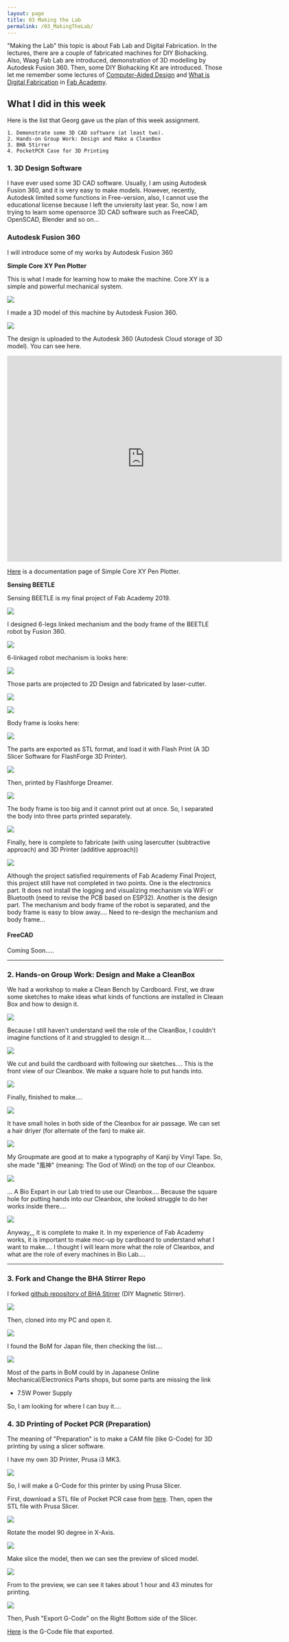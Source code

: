 ```yaml
---
layout: page
title: 03 Making the Lab
permalink: /03_MakingTheLab/
---
```


"Making the Lab" this topic is about Fab Lab and Digital Fabrication. In the lectures, there are a couple of fabricated machines for DIY Biohacking. Also, Waag Fab Lab are introduced, demonstration of 3D modelling by Autodesk Fusion 360. Then, some DIY Biohacking Kit are introduced. Those let me remember some lectures of [Computer-Aided Design](https://vimeo.com/673168884) and [What is Digital Fabrication](https://vimeo.com/670402018) in [Fab Academy](https://fabacademy.org/2022/).

## What I did in this week

Here is the list that Georg gave us the plan of this week assignment.

```
1. Demonstrate some 3D CAD software (at least two).
2. Hands-on Group Work: Design and Make a CleanBox
3. BHA Stirrer
4. PocketPCR Case for 3D Printing
```


### 1. 3D Design Software

I have ever used some 3D CAD software. Usually, I am using Autodesk Fusion 360, and it is very easy to make models. However, recently, Autodesk limited some functions in Free-version, also, I cannot use the educational license because I left the unviersity last year. So, now I am trying to learn some opensorce 3D CAD software such as FreeCAD, OpenSCAD, Blender and so on... 

### Autodesk Fusion 360

I will introduce some of my works by Autodesk Fusion 360

**Simple Core XY Pen Plotter**

This is what I made for learning how to make the machine. Core XY is a simple and powerful mechanical system. 

![](http://fablabkamakura.fabcloud.io/FabAcademy/support-documents/simplecorexy-img/cover.jpg)

I made a 3D model of this machine by Autodesk Fusion 360.

![](http://fablabkamakura.fabcloud.io/FabAcademy/support-documents/simplecorexy-img/fig1-6.png)

The design is uploaded to the Autodesk 360 (Autodesk Cloud storage of 3D model). You can see here.

<iframe src="https://myhub.autodesk360.com/ue2bd73cf/shares/public/SH56a43QTfd62c1cd9680c153d3db3200de1?mode=embed" width="640" height="480" allowfullscreen="true" webkitallowfullscreen="true" mozallowfullscreen="true"  frameborder="0"></iframe>

[Here](http://fablabkamakura.fabcloud.io/FabAcademy/support-documents/SimpleCoreXYPenPlotter/) is a documentation page of Simple Core XY Pen Plotter.


**Sensing BEETLE**

Sensing BEETLE is my final project of Fab Academy 2019. 

![](https://fabacademy.org/2019/labs/kamakura/students/tsuchiya-yosuke/presentation.png)

I designed 6-legs linked mechanism and the body frame of the BEETLE robot by Fusion 360.

![](https://fabacademy.org/2019/labs/kamakura/students/tsuchiya-yosuke/projects/img/3DModelofInsectBody.png)

6-linkaged robot mechanism is looks here:

![](https://fabacademy.org/2019/labs/kamakura/students/tsuchiya-yosuke/projects/img/3DModelofMechanicalDesign.png)

Those parts are projected to 2D Design and fabricated by laser-cutter.

![](https://fabacademy.org/2019/labs/kamakura/students/tsuchiya-yosuke/projects/2D-data-insect-sensing-robot-parts.v3.png)


![](https://fabacademy.org/2019/labs/kamakura/students/tsuchiya-yosuke/projects/img/IMG_7878.jpg)

Body frame is looks here:

![](https://fabacademy.org/2019/labs/kamakura/students/tsuchiya-yosuke/projects/img/3DModelofInsectBodyDivided.png)

The parts are exported as STL format, and load it with Flash Print (A 3D Slicer Software for FlashForge 3D Printer). 

![](https://fabacademy.org/2019/labs/kamakura/students/tsuchiya-yosuke/projects/img/3DModelofInsectBody-head-in3Dprinter.png)

Then, printed by Flashforge Dreamer.

![](https://fabacademy.org/2019/labs/kamakura/students/tsuchiya-yosuke/projects/img/IMG_7908.jpg)


The body frame is too big and it cannot print out at once. So, I separated the body into three parts printed separately. 

![](https://fabacademy.org/2019/labs/kamakura/students/tsuchiya-yosuke/projects/img/IMG_7910.jpg)

Finally, here is complete to fabricate (with using lasercutter (subtractive approach) and 3D Printer (additive approach))

![](https://fabacademy.org/2019/labs/kamakura/students/tsuchiya-yosuke/projects/img/IMG_7913.jpg)

Although the project satisfied requirements of Fab Academy Final Project, this project still have not completed in two points. One is the electronics part. It does not install the logging and visualizing mechanism via WiFi or Bluetooth (need to revise the PCB based on ESP32). Another is the design part. The mechanism and body frame of the robot is separated, and the body frame is easy to blow away.... Need to re-design the mechanism and body frame... 

#### FreeCAD

Coming Soon.....

--- 

### 2. Hands-on Group Work: Design and Make a CleanBox

We had a workshop to make a Clean Bench by Cardboard. First, we draw some sketches to make ideas what kinds of functions are installed in Cleaan Box and how to design it. 

![](../images/week03/DSC_6085.jpg)

Because I still haven't understand well the role of the CleanBox, I couldn't imagine functions of it and struggled to design it.... 

![](../images/week03/DSC_6086.jpg)

We cut and build the cardboard with following our sketches.... This is the front view of our Cleanbox. We make a square hole to put hands into. 

![](../images/week03/DSC_6091.jpg)

Finally, finished to make....

![](../images/week03/IMG_0967.jpg)

It have small holes in both side of the Cleanbox for air passage. We can set a hair driyer (for alternate of the fan) to make air. 

![](../images/week03/IMG_0959.jpg)

My Groupmate are good at to make a typography of Kanji by Vinyl Tape. So, she made "風神" (meaning: The God of Wind) on the top of our Cleanbox. 

![](../images/week03/IMG_0958.jpg)

... A Bio Expart in our Lab tried to use our Cleanbox.... Because the square hole for putting hands into our Cleanbox, she looked struggle to do her works inside there.... 

![](../images/week03/DSC_6108.jpg)

Anyway,,, it is complete to make it. In my experience of Fab Academy works, it is important to make moc-up by cardboard to understand what I want to make.... I thought I will learn more what the role of Cleanbox, and what are the role of every machines in Bio Lab....

---

### 3. Fork and Change the BHA Stirrer Repo

I forked [github repository of BHA Stirrer](https://github.com/BioClub/BHA_Stirrer) (DIY Magnetic Stirrer). 

![](../images/week03/pic-3-1.png)

Then, cloned into my PC and open it.

![](../images/week03/pic-3-2.png)

I found the BoM for Japan file, then checking the list....

![](../images/week03/pic-3-3.png)

Most of the parts in BoM could by in Japanese Online Mechanical/Electronics Parts shops, but some parts are missing the link

- 7.5W Power Supply

So, I am looking for where I can buy it.... 

### 4. 3D Printing of Pocket PCR (Preparation)

The meaning of "Preparation" is to make a CAM file (like G-Code) for 3D printing by using a slicer software.

I have my own 3D Printer, Prusa i3 MK3.

![](../images/week03/IMG_0972.jpg)

So, I will make a G-Code for this printer by using Prusa Slicer.

First, download a STL file of Pocket PCR case from [here](https://www.thingiverse.com/thing:4094823). Then, open the STL file with Prusa Slicer.

![](../images/week03/pic-3-4.png)

Rotate the model 90 degree in X-Axis.

![](../images/week03/pic-3-5.png)

Make slice the model, then we can see the preview of sliced model.

![](../images/week03/pic-3-6.png)

From to the preview, we can see it takes about 1 hour and 43 minutes for printing.

![](../images/week03/pic-3-7.png)

Then, Push "Export G-Code" on the Right Bottom side of the Slicer.

[Here](../files/PocketPCR_Case_0.15mm_PLA_MK3S_1h42m.gcode) is the G-Code file that exported.


